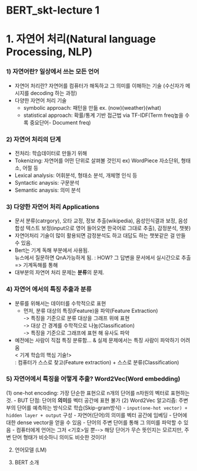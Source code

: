 # BERT_skt-lecture 1
# 1. 자연어 처리(Natural language Processing, NLP)

### 1) 자연어란? 일상에서 쓰는 모든 언어
- 자연어 처리란? 자연어를 컴퓨터가 해독하고 그 의미를 이해하는 기술
(수신자가 메시지를 decoding 하는 과정)
- 다양한 자연어 처리 기술
  - symbolic approach: 패턴을 만듦 ex. (now)(weather)(what)
  - statistical approach: 확률/통계 기반 접근법 via TF-IDF(Term freq높을 수록 중요단어- Document freq)

### 2) 자연어 처리의 단계 
- 전처리: 학습데이터로 만들기 위해
- Tokenizing: 자연어를 어떤 단위로 살펴볼 것인지 ex) WordPiece 자소단위, 형태소, 어절 등
- Lexical analysis: 어휘분석, 형태소 분석, 개체명 인식 등
- Syntactic anaysis: 구문분석
- Semantic anaysis: 의미 분석

### 3) 다양한 자연어 처리 Applications
- 문서 분류(catrgory), 오타 교정, 정보 추출(wikipedia), 음성인식결과 보정, 음성 합성 텍스트 보정(input으로 영어 들어오면 한국어로 그대로 추출), 감정분석, 챗봇)
- 자연어처리 기술이 많이 활용되면 감정분석도 하고 대답도 하는 챗봇같은 걸 만들 수 있음. 
- Bert는 기계 독해 부분에서 사용됨. <br>
뉴스에서 질문하면  QnA가능하게 됨. : HOW? 그 답변을 문서에서 실시간으로 추출 => 기계독해를 통해
- 대부분의 자연어 처리 문제는 **분류**의 문제.

### 4) 자연어 에서의 특징 추출과 분류
- 분류를 위해서는 데이터를 수학적으로 표현
    - 먼저, 분류 대상의 특징(Feature)을 파악(Feature Extraction) <br>
    -> 특징을 기준으로 분류 대상을 그래프 위에 표현 <br>
    -> 대상 간 경계를 수학적으로 나눔(Classification) <br>
    -> 특징을 기준으로 그래프에 표현 해 유사도 파악 <br>
- 예전에는 사람이 직접 특징 분류함... & 실제 문제에서는 특징 사람이 파악하기 어려움 <br>
< 기계 학습의 핵심 기술!> <br>
: 컴퓨터가 스스로 찾고(Feature extraction) +  스스로 분류(Classification) <br>

### 5) 자연어에서 특징을 어떻게 추출? Word2Vec(Word embedding)
  (1) one-hot encoding: 가장 단순한 표현으로 n개의 단어를 n차원의 벡터로 표현하는 것.
    - BUT 단점: 단어의 **의미**를 벡터 공간에 표현 불가
  (2) Word2Vec 알고리즘: 주변부의 단어를 예측하는 방식으로 학습(Skip-gram방식)
    - `input(one-hot vector) + hidden layer + output` 구성
    - 자연어(단어)의 의미를 벡터 공간에 임베딩
    - 단어에 대한 dense vector을 얻을 수 있음
    - 단어의 주변 단어를 통해 그 의미를 파악할 수 있음
    - 컴퓨터에게 언어는 그저 <기호>일 뿐--> 해당 단어가 무슨 뜻인지는 모르지만, 주변 단어 형태가 비슷하니 의미도 비슷한 것이다!












2. 언어모델 (LM)




4. BERT 소개
